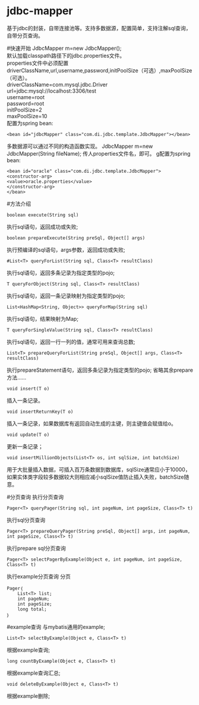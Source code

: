 # jdbc-mapper
基于jdbc的封装，自带连接池等。支持多数据源，配置简单，支持注解sql查询，自带分页查询。

#快速开始
JdbcMapper m=new JdbcMapper();<br>
默认加载classpath路径下的jdbc.properties文件。<br>
properties文件中必须配置driverClassName,url,username,password,initPoolSize（可选）,maxPoolSize（可选）。<br>
driverClassName=com.mysql.jdbc.Driver<br>
url=jdbc:mysql://localhost:3306/test<br>
username=root<br>
password=root<br>
initPoolSize=2<br>
maxPoolSize=10<br>
配置为spring bean:<br>
```
<bean id="jdbcMapper" class="com.di.jdbc.template.JdbcMapper"></bean>
```
多数据源可以通过不同的构造函数实现。
JdbcMapper m=new JdbcMapper(String fileName);
传人properties文件名，即可。
g配置为spring bean:
```
<bean id="oracle" class="com.di.jdbc.template.JdbcMapper">
<constructor-arg>
<value>oracle.properties</value>
</constructor-arg>
</bean>
```
#方法介绍
```
boolean execute(String sql)
```
执行sql语句，返回成功或失败;
```
boolean prepareExecute(String preSql, Object[] args)
```
执行预编译的sql语句，args参数，返回成功或失败;
```
#List<T> queryForList(String sql, Class<T> resultClass)
```
执行sql语句，返回多条记录为指定类型的pojo;
```
T queryForObject(String sql, Class<T> resultClass)
```
执行sql语句，返回一条记录映射为指定类型的pojo;
```
List<HashMap<String, Object>> queryForMap(String sql)
```
执行sql语句，结果映射为Map;
```
T queryForSingleValue(String sql, Class<T> resultClass)
```
执行sql语句，返回一行一列的值，通常可用来查询总数;
```
List<T> prepareQueryForList(String preSql, Object[] args, Class<T> resultClass)
```
执行prepareStatement语句，返回多条记录为指定类型的pojo;
省略其余prepare方法……
```
void insert(T o)
```
插入一条记录。
```
void insertReturnKey(T o)
```
插入一条记录，如果数据库有返回自动生成的主键，则主键值会赋值给o。
```
void update(T o)
```
更新一条记录；
```
void insertMillionObjects(List<T> os, int sqlSize, int batchSize)
```
用于大批量插入数据，可插入百万条数据到数据库，sqlSize通常应小于10000，如果实体类字段较多数据较大则相应减小sqlSize值防止插入失败，batchSize随意。

#分页查询
执行分页查询
```
Pager<T> queryPager(String sql, int pageNum, int pageSize, Class<T> t)
```
执行sql分页查询
```
Pager<T> prepareQueryPager(String preSql, Object[] args, int pageNum, int pageSize, Class<T> t)
```
执行prepare sql分页查询
```
Pager<T> selectPagerByExample(Object e, int pageNum, int pageSize, Class<T> t)
```
执行example分页查询
分页
```
Pager｛
	List<T> list;
	int pageNum;
	int pageSize;
	long total;
｝
```
#example查询
与mybatis通用的example;
```
List<T> selectByExample(Object e, Class<T> t)
```
根据example查询;
```
long countByExample(Object e, Class<T> t)
```
根据example查询汇总;
```
void deleteByExample(Object e, Class<T> t)
```
根据example删除;
